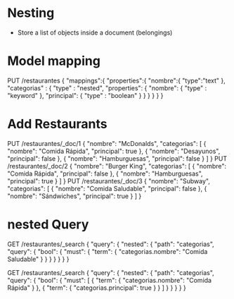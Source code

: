 # Nesting
- Store a list of objects inside a document (belongings)

# Model mapping
PUT /restaurantes
{
  "mappings":{
    "properties":{
        "nombre":{ "type":"text" },
        "categorias" : {
            "type" : "nested",
            "properties": {
                "nombre": { "type" : "keyword" },
                "principal": { "type" : "boolean" }
            }
        }
    }
  }
}

# Add Restaurants
PUT /restaurantes/_doc/1
{
    "nombre": "McDonalds",
    "categorias": [
        { "nombre": "Comida Rápida", "principal": true },
        { "nombre": "Desayunos", "principal": false },
        { "nombre": "Hamburguesas", "principal": false }
    ]
}
PUT /restaurantes/_doc/2
{
    "nombre": "Burger King",
    "categorias": [
        { "nombre": "Comida Rápida", "principal": false },
        { "nombre": "Hamburguesas", "principal": true }
    ]
}
PUT /restaurantes/_doc/3
{
    "nombre": "Subway",
    "categorias": [
        { "nombre": "Comida Saludable", "principal": false },
        { "nombre": "Sándwiches", "principal": true }
    ]
}

# nested Query
GET /restaurantes/_search
{
    "query": {
        "nested": {
            "path": "categorias",
            "query": {
                "bool": {
                    "must": {
                        "term": { "categorias.nombre": "Comida Saludable" }
                    }
                }
            }
        }
    }
}

GET /restaurantes/_search
{
    "query": {
        "nested": {
            "path": "categorias",
            "query": {
                "bool": {
                    "must": [
                        { "term": { "categorias.nombre": "Comida Rápida" } },
                        { "term": { "categorias.principal": true } }
                    ]
                }
            }
        }
    }
}